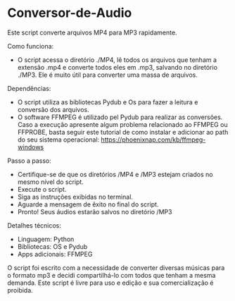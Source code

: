 # Conversor-de-Audio
Este script converte arquivos MP4 para MP3 rapidamente.

Como funciona:
-  O script acessa o diretório ./MP4, lê todos os arquivos que tenham a extensão .mp4 e converte todos eles em .mp3, salvando no diretório ./MP3. Ele é muito útil para converter uma massa de arquivos.

Dependências:
- O script utiliza as bibliotecas Pydub e Os para fazer a leitura e conversão dos arquivos.
- O software FFMPEG é utilizado pel Pydub para realizar as conversões. Caso a execução apresente algum problema relacionado ao FFMPEG ou FFPROBE, basta seguir este tutorial de como instalar e adicionar ao path do seu sistema operacional: https://phoenixnap.com/kb/ffmpeg-windows

Passo a passo:
- Certifique-se de que os diretórios /MP4 e /MP3 estejam criados no mesmo nível do script.
- Execute o script.
- Siga as instruções exibidas no terminal.
- Aguarde a mensagem de êxito no final do script.
- Pronto! Seus áudios estarão salvos no diretório /MP3

Detalhes técnicos:
- Linguagem: Python
- Bibliotecas: OS e Pydub
- Apps adicionais: FFMPEG

O script foi escrito com a necessidade de converter diversas músicas para o formato mp3 e decidi compartilhá-lo com todos que tenham a mesma demanda. Este script é livre para uso e edição e sua comercialização é proibida.
